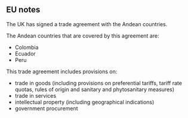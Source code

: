 ## EU notes

The UK has signed a trade agreement with the Andean countries.

The Andean countries that are covered by this agreement are:

*   Colombia
*   Ecuador
*   Peru

This trade agreement includes provisions on:

*   trade in goods (including provisions on preferential tariffs, tariff rate quotas, rules of origin and sanitary and phytosanitary measures)
*   trade in services
*   intellectual property (including geographical indications)
*   government procurement